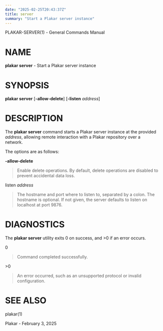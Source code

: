 ```yaml
---
date: "2025-02-25T20:43:37Z"
title: server
summary: "Start a Plakar server instance"
---
```

PLAKAR-SERVER(1) - General Commands Manual

# NAME

**plakar server** - Start a Plakar server instance

# SYNOPSIS

**plakar server**
\[**-allow-delete**]
\[**-listen**&nbsp;*address*]

# DESCRIPTION

The
**plakar server**
command starts a Plakar server instance at the provided
*address*,
allowing remote interaction with a Plakar repository over a network.

The options are as follows:

**-allow-delete**

> Enable delete operations.
> By default, delete operations are disabled to prevent accidental data
> loss.

listen *address*

> The hostname and port where to listen to, separated by a colon.
> The hostname is optional.
> If not given, the server defaults to listen on localhost at port 9876.

# DIAGNOSTICS

The **plakar server** utility exits&#160;0 on success, and&#160;&gt;0 if an error occurs.

0

> Command completed successfully.

&gt;0

> An error occurred, such as an unsupported protocol or invalid
> configuration.

# SEE ALSO

plakar(1)

Plakar - February 3, 2025
